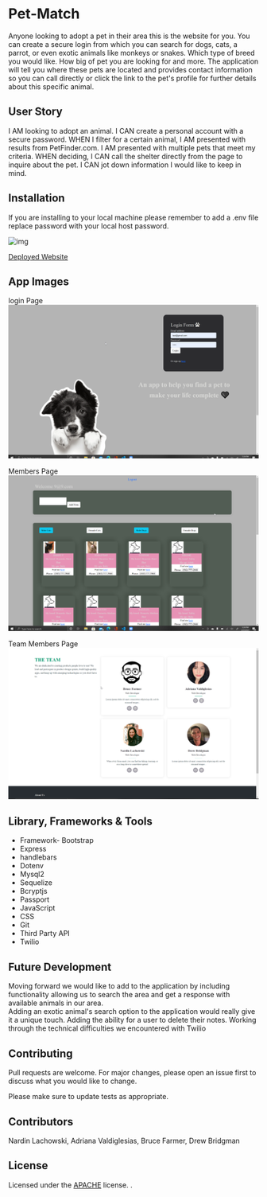 # Pet-Match

Anyone looking to adopt a pet in their area this is the website for you. You can create a secure login from which you can search for dogs, cats, a parrot, or even exotic animals like monkeys or snakes. Which type of breed you would like. How big of pet you are looking for and more. The application will tell you where these pets are located and provides contact information so you can call directly or click the link to the pet's profile for further details about this specific animal.

## User Story

I AM looking to adopt an animal.
I CAN create a personal account with a secure password. 
WHEN I filter for a certain animal, 
I AM presented with results from PetFinder.com.
I AM presented with multiple pets that meet my criteria.
WHEN deciding, 
I CAN call the shelter directly from the page to inquire about the pet.
I CAN jot down information I would like to keep in mind.
 
## Installation
If you are installing to your local machine please remember to add a .env file 
replace password with your local host password.

![img](public\assets\img\env.png)

[Deployed Website](https://sheltered-refuge-68768.herokuapp.com/) 

## App Images
login Page
![Img-1](public\assets\img\WvuCWqr28A.png) 

Members Page
![Img-2](public\assets\img\vSkyqdERvQ.png) 

Team Members Page
![IMG-3](public\assets\img\kxmGESAyuK.png)


## Library, Frameworks & Tools
* Framework- Bootstrap
* Express
* handlebars
* Dotenv
* Mysql2
* Sequelize
* Bcryptjs
* Passport
* JavaScript
* CSS
* Git 
* Third Party API
* Twilio 

## Future Development

Moving forward we would like to add to the application by including functionality allowing us to search the area and get a response with available animals in our area.  
Adding an exotic animal's search option to the application would really give it a unique touch.
Adding the ability for a user to delete their notes.
Working through the technical difficulties we encountered with Twilio

## Contributing
Pull requests are welcome. For major changes, please open an issue first to discuss what you would like to change.

Please make sure to update tests as appropriate.

## Contributors

Nardin Lachowski, Adriana Valdiglesias, Bruce Farmer, Drew Bridgman

## License

Licensed under the [APACHE](LICENSE.txt) license. .
